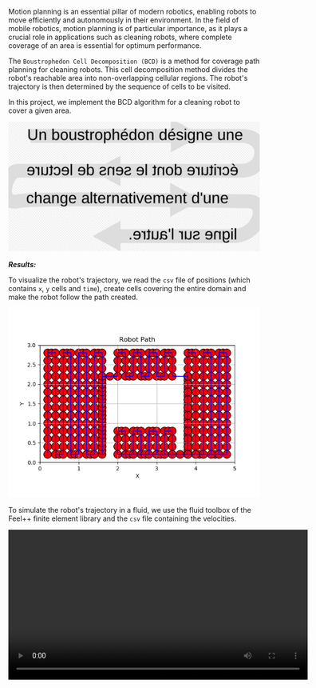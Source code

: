 <!-- ***"Rien n'est plus fécond tous les mathématiciens le savent que ces obscures analogies, ces troubles reflets d'une théorie à une autre, ces furtives caresses, ces broulleries inexplicables; rien aussi ne donne plus de plaisir au chercheur.*** 

***Un jour vient où l'illusion se dissipe, le pressentiment se change en certitude, les théories jumelles révèlent leurs sources communes avant de disparaître; comme l'enseigne la Gita on atteint à la connaissance et à l'indifférence en même temps.*** 

***La métaphysique est devenue mathématique, prête à former la matière d'un traité dont la beauté froide ne saurait plus émouvoir."*** -->

Motion planning is an essential pillar of modern robotics, enabling robots to move efficiently and autonomously in their environment. In the field of mobile robotics, motion planning is of particular importance, as it plays a crucial role in applications such as cleaning robots, where complete coverage of an area is essential for optimum performance.

The `Boustrophedon Cell Decomposition (BCD)` is a method for coverage path planning for cleaning robots. 
This cell decomposition method divides the robot's reachable area into non-overlapping cellular regions. 
The robot's trajectory is then determined by the sequence of cells to be visited.

In this project, we implement the BCD algorithm for a cleaning robot to cover a given area.

![BCD](images/Boustrophedon.png)

***Results:***

To visualize the robot's trajectory, we read the `csv` file of positions (which contains `x`, `y` cells and `time`), create cells covering the entire domain and make the robot follow the path created.

![Trajectory](images/boustrophedon.png)

To simulate the robot's trajectory in a fluid, we use the fluid toolbox of the Feel++ finite element library and the `csv` file containing the velocities.


<video width="600" controls>
  <source src="images/pathvideo.mp4" type="video/mp4">
  Your browser does not support the video tag.
</video>